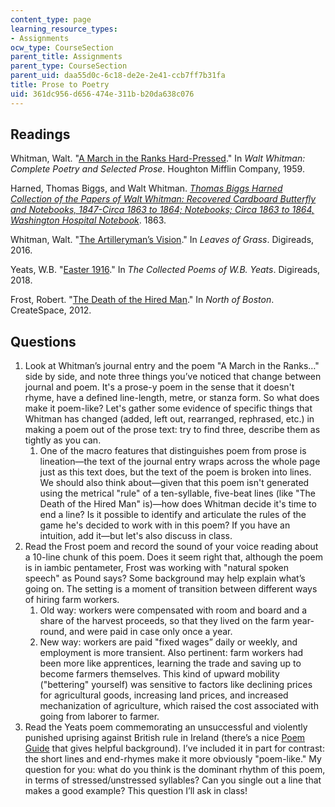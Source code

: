 ```yaml
---
content_type: page
learning_resource_types:
- Assignments
ocw_type: CourseSection
parent_title: Assignments
parent_type: CourseSection
parent_uid: daa55d0c-6c18-de2e-2e41-ccb7ff7b31fa
title: Prose to Poetry
uid: 361dc956-d656-474e-311b-b20da638c076
---
```


Readings
--------

Whitman, Walt. "[A March in the Ranks Hard-Pressed](https://www.poetryfoundation.org/poems/52828/a-march-in-the-ranks-hard-prest-and-the-road-unknown)." In _Walt Whitman: Complete Poetry and Selected Prose_. Houghton Mifflin Company, 1959.

Harned, Thomas Biggs, and Walt Whitman. [_Thomas Biggs Harned Collection of the Papers of Walt Whitman: Recovered Cardboard Butterfly and Notebooks, 1847-Circa 1863 to 1864; Notebooks; Circa 1863 to 1864, Washington Hospital Notebook_](https://www.loc.gov/item/mss454430220). 1863.

Whitman, Walt. "[The Artilleryman’s Vision](https://whitmanarchive.org/published/LG/1891/poems/175)." In _Leaves of Grass_. Digireads, 2016.

Yeats, W.B. "[Easter 1916](https://www.poetryfoundation.org/poems/43289/easter-1916)." In _The Collected Poems of W.B. Yeats_. Digireads, 2018.

Frost, Robert. "[The Death of the Hired Man](https://www.poetryfoundation.org/poems/44261/the-death-of-the-hired-man)." In _North of Boston_. CreateSpace, 2012.

Questions
---------

1.  Look at Whitman’s journal entry and the poem "A March in the Ranks…" side by side, and note three things you’ve noticed that change between journal and poem. It's a prose-y poem in the sense that it doesn't rhyme, have a defined line-length, metre, or stanza form. So what does make it poem-like? Let's gather some evidence of specific things that Whitman has changed (added, left out, rearranged, rephrased, etc.) in making a poem out of the prose text: try to find three, describe them as tightly as you can.
    1.  One of the macro features that distinguishes poem from prose is lineation—the text of the journal entry wraps across the whole page just as this text does, but the text of the poem is broken into lines. We should also think about—given that this poem isn't generated using the metrical "rule" of a ten-syllable, five-beat lines (like "The Death of the Hired Man" is)—how does Whitman decide it's time to end a line? Is it possible to identify and articulate the rules of the game he's decided to work with in this poem? If you have an intuition, add it—but let's also discuss in class.
2.  Read the Frost poem and record the sound of your voice reading about a 10-line chunk of this poem. Does it seem right that, although the poem is in iambic pentameter, Frost was working with "natural spoken speech" as Pound says? Some background may help explain what’s going on. The setting is a moment of transition between different ways of hiring farm workers.
    1.  Old way: workers were compensated with room and board and a share of the harvest proceeds, so that they lived on the farm year-round, and were paid in case only once a year.
    2.  New way: workers are paid "fixed wages” daily or weekly, and employment is more transient. Also pertinent: farm workers had been more like apprentices, learning the trade and saving up to become farmers themselves. This kind of upward mobility ("bettering" yourself) was sensitive to factors like declining prices for agricultural goods, increasing land prices, and increased mechanization of agriculture, which raised the cost associated with going from laborer to farmer.
3.  Read the Yeats poem commemorating an unsuccessful and violently punished uprising against British rule in Ireland (there’s a nice [Poem Guide](https://www.poetryfoundation.org/articles/70114/william-butler-yeats-easter-1916) that gives helpful background). I’ve included it in part for contrast: the short lines and end-rhymes make it more obviously "poem-like." My question for you: what do you think is the dominant rhythm of this poem, in terms of stressed/unstressed syllables? Can you single out a line that makes a good example? This question I’ll ask in class!